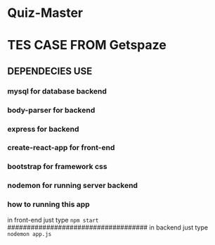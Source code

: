 # Quiz-Master
# TES CASE FROM Getspaze
## DEPENDECIES USE
### mysql for database backend
### body-parser for backend
### express for backend 
### create-react-app for front-end
### bootstrap for framework css 
### nodemon for running server backend

### how to running this app
in front-end just type `npm start`
####################################
in backend just type `nodemon app.js`

